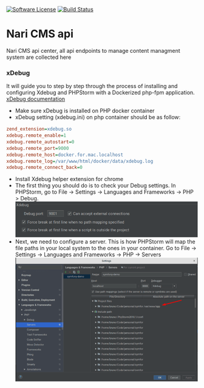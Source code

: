 [![Software License](https://img.shields.io/badge/license-MIT-blue.svg?style=flat-square)](LICENSE.md)
[![Build Status](https://scrutinizer-ci.com/g/shahrokhnabavi/nari-cms-api/badges/build.png?b=master)](https://scrutinizer-ci.com/g/shahrokhnabavi/nari-cms-api/build-status/master)

# Nari CMS api
Nari CMS api center, all api endpoints to manage content managment system are collected here

### xDebug
It will guide you to step by step through the process of installing and configuring
Xdebug and PHPStorm with a Dockerized php-fpm application. [xDebug documentation](https://xdebug.org/docs/install)

- Make sure xDebug is installed on PHP docker container
- xDebug setting (xdebug.ini) on php container should be as follow:
```ini
zend_extension=xdebug.so
xdebug.remote_enable=1
xdebug.remote_autostart=0
xdebug.remote_port=9000
xdebug.remote_host=docker.for.mac.localhost
xdebug.remote_log=/var/www/html/docker/data/xdebug.log
xdebug.remote_connect_back=0
```
- Install Xdebug helper extension for chrome
- The first thing you should do is to check your Debug settings.
In PHPStorm, go to File -> Settings -> Languages and Frameworks -> PHP > Debug.
![Debug Setting](./documentations/1.png)
- Next, we need to configure a server. This is how PHPStorm will map the file paths in your
local system to the ones in your container. Go to File -> Settings -> Languages and Frameworks -> PHP -> Servers
![Server Setting](./documentations/2.png)
